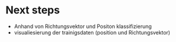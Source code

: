 # Next steps 
- Anhand von Richtungsvektor und Positon klassifizierung 
- visualiesierung der trainigsdaten (position und Richtungsvektor)